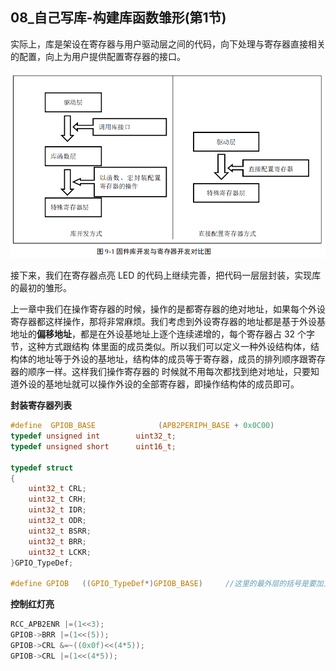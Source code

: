 ## 08_自己写库-构建库函数雏形(第1节)

实际上，库是架设在寄存器与用户驱动层之间的代码，向下处理与寄存器直接相关的配置，向上为用户提供配置寄存器的接口。

![](pic/28.png)

接下来，我们在寄存器点亮 LED 的代码上继续完善，把代码一层层封装，实现库的最初的雏形。

上一章中我们在操作寄存器的时候，操作的是都寄存器的绝对地址，如果每个外设寄存器都这样操作，那将非常麻烦。我们考虑到外设寄存器的地址都是基于外设基地址的**偏移地址**，都是在外设基地址上逐个连续递增的，每个寄存器占 32 个字节，这种方式跟结构 体里面的成员类似。所以我们可以定义一种外设结构体，结构体的地址等于外设的基地址，结构体的成员等于寄存器，成员的排列顺序跟寄存器的顺序一样。这样我们操作寄存器的 时候就不用每次都找到绝对地址，只要知道外设的基地址就可以操作外设的全部寄存器，即操作结构体的成员即可。 

**封装寄存器列表**

```c
#define  GPIOB_BASE              (APB2PERIPH_BASE + 0x0C00)
typedef unsigned int 		uint32_t;
typedef unsigned short 		uint16_t;

typedef struct
{
	uint32_t CRL;
	uint32_t CRH;
	uint32_t IDR;
	uint32_t ODR;
	uint32_t BSRR;
	uint32_t BRR;
	uint32_t LCKR;
}GPIO_TypeDef;

#define GPIOB 	((GPIO_TypeDef*)GPIOB_BASE)     //这里的最外层的括号是要加上的。
```

**控制红灯亮**

```c
RCC_APB2ENR |=(1<<3);
GPIOB->BRR |=(1<<(5));
GPIOB->CRL &=~((0x0f)<<(4*5));
GPIOB->CRL |=(1<<(4*5));
```

